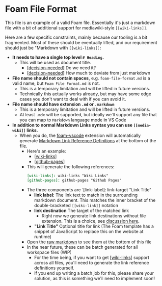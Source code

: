 # Foam File Format

This file is an example of a valid Foam file. Essentially it's just a markdown file with a bit of additional support for mediawiki-style `[[wiki-links]]`.

Here are a few specific constraints, mainly because our tooling is a bit fragmented. Most of these should be eventually lifted, and our requirement should just be "Markdown with `[[wiki-links]]`:

- **It needs to have a single top level `# Heading`.**
  - This will be used as document title.
    - [[decision-needed]] Do we need it?
    - [[decision-needed]] How much to deviate from just markdown
- **File name should not contain spaces,** e.g. `foam-file-format.md` is a valid name, but `Foam File Format.md` is not.
  - This is a temporary limitation and will be lifted in future versions.
  - Technically this actually works already, but may have some edge cases you don't want to deal with if you can avoid it.
- **File name should have extension `.md` or `.markdown`**
  - This is a temporary limitation and will be lifted in future versions.
  - At least `.mdx` will be supported, but ideally we'll support any file that you can map to `Markdown` language mode in VS Code
- **In addition to normal Markdown Links syntax you can use `[[media-wiki]]` links.**
  - When you do, the [foam-vscode](https://github.com/foambubble/foam/tree/master/packages/foam-vscode) extension will automatically generate [Markdown Link Reference Definitions](https://spec.commonmark.org/0.29/#link-reference-definitions) at the bottom of the file.
    - Here's an example:
      - [[wiki-links]]
      - [[github-pages]]
    - This will generate the following references:
      ```md
      [wiki-links]: wiki-links "Wiki Links"
      [github-pages]: github-pages "Github Pages"
      ```
    - The three components are `[link-label]: link-target "Link Title"
      - **link label:** The link text to match in the surrounding markdown document. This matches the inner bracket of the double-bracketed `[[wiki-link]]` notation
      - **link destination** The target of the matched link
        - Right now we generate link destinations without file extension. This is a choice, see [discussion here](https://foambubble.github.io/foam/wiki-links#why-dont-wiki-links-work-on-github).
      - **"Link Title"** Optional title for link (The Foam template has a snippet of JavaScript to replace this on the website at runtime)
    - Open the [raw markdown](https://raw.githubusercontent.com/foambubble/foam/master/foam-file-format.md) to see them at the bottom of this file
    - In the near future, these can be batch generated for all workspace files (WIP)
      - For the time being, if you want to get [[wiki-links]] support across all files, you'll need to generate the link reference definitions yourself.
      - If you end up writing a batch job for this, please share your solution, as this is something we'll need to implement soon!

[//begin]: # "Autogenerated link references for markdown compatibility"
[wiki-links]: wiki-links "Wiki Links"
[github-pages]: github-pages "Github Pages"
[decision-needed]: decision-needed "Decision Needed"
[daily-notes]: daily-notes "Daily notes"
[//end]: # "Autogenerated link references"
